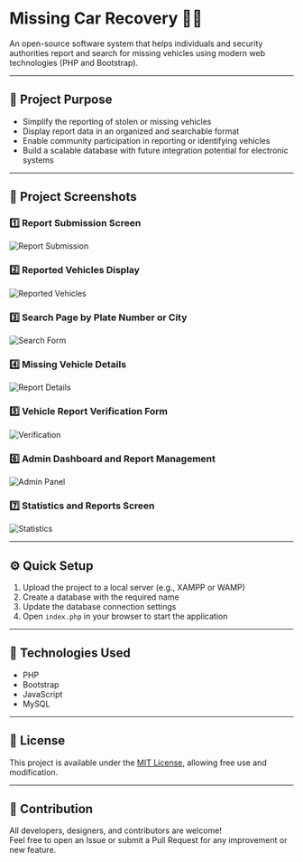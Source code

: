 # Missing Car Recovery 🚗🔎

An open-source software system that helps individuals and security authorities report and search for missing vehicles using modern web technologies (PHP and Bootstrap).

---

## 🎯 Project Purpose

- Simplify the reporting of stolen or missing vehicles  
- Display report data in an organized and searchable format  
- Enable community participation in reporting or identifying vehicles  
- Build a scalable database with future integration potential for electronic systems  

---

## 📸 Project Screenshots

### 1️⃣ Report Submission Screen  
![Report Submission](screenshots/1.png)

### 2️⃣ Reported Vehicles Display  
![Reported Vehicles](screenshots/2.png)

### 3️⃣ Search Page by Plate Number or City  
![Search Form](screenshots/3.png)

### 4️⃣ Missing Vehicle Details  
![Report Details](screenshots/4.png)

### 5️⃣ Vehicle Report Verification Form  
![Verification](screenshots/5.png)

### 6️⃣ Admin Dashboard and Report Management  
![Admin Panel](screenshots/6.png)

### 7️⃣ Statistics and Reports Screen  
![Statistics](screenshots/7.png)

---

## ⚙️ Quick Setup

1. Upload the project to a local server (e.g., XAMPP or WAMP)  
2. Create a database with the required name  
3. Update the database connection settings  
4. Open `index.php` in your browser to start the application  

---

## 🔧 Technologies Used

- PHP  
- Bootstrap  
- JavaScript  
- MySQL  

---

## 📜 License

This project is available under the [MIT License](LICENSE), allowing free use and modification.

---

## 🤝 Contribution

All developers, designers, and contributors are welcome!  
Feel free to open an Issue or submit a Pull Request for any improvement or new feature.
